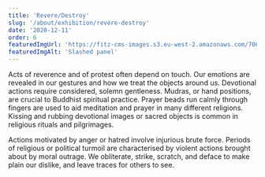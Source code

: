 ```yaml
---
title: 'Revere/Destroy'
slug: '/about/exhibition/revere-destroy'
date: '2020-12-11'
order: 6
featuredImgUrl: 'https://fitz-cms-images.s3.eu-west-2.amazonaws.com/706_1_detail_201308_dc1-1.jpg'
featuredImgAlt: 'Slashed panel'
---
```

Acts of reverence and of protest often depend on touch. Our emotions are revealed in our gestures and how we treat the objects around us.
Devotional actions require considered, solemn gentleness. Mudras, or hand positions, are crucial to Buddhist spiritual practice. Prayer beads run calmly through fingers are used to aid meditation and prayer in many different religions. Kissing and rubbing devotional images or sacred objects is common in religious rituals and pilgrimages.

Actions motivated by anger or hatred involve injurious brute force. Periods of religious or political turmoil are characterised by violent actions brought about by moral outrage. We obliterate, strike, scratch, and deface to make plain our dislike, and leave traces for others to see.
